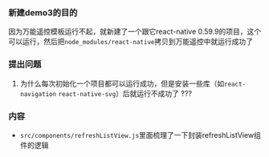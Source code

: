 ### 新建demo3的目的

因为万能遥控模板运行不起，就新建了一个跟它react-native 0.59.9的项目，这个可以运行，然后把`node_modules/react-native`拷贝到万能遥控中就运行成功了


### 提出问题
1. 为什么每次初始化一个项目都可以运行成功，但是安装一些库（如`react-navigation` `react-native-svg`）后就运行不成功了 ???


### 内容
- `src/components/refreshListView.js`里面梳理了一下封装refreshListView组件的逻辑